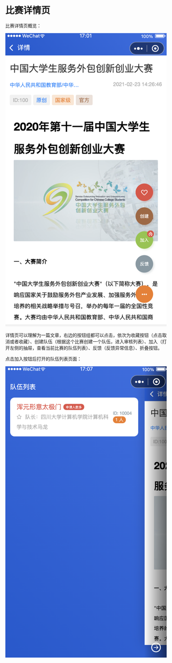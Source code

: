# 比赛详情页

比赛详情页概览：

![&#x6982;&#x89C8;](../../../.gitbook/assets/image%20%2823%29.png)

详情页可以理解为一篇文章，右边的按钮组都可以点击，依次为收藏按钮（点击取消或者收藏）、创建队伍（根据这个比赛创建一个队伍，进入审核列表）、加入（打开左侧的抽屉，查看当前比赛的队伍列表）、反馈（反馈异常信息）、折叠按钮。

点击加入按钮后打开的队伍列表页面：

![&#x8BE6;&#x60C5;](../../../.gitbook/assets/image%20%2843%29.png)



